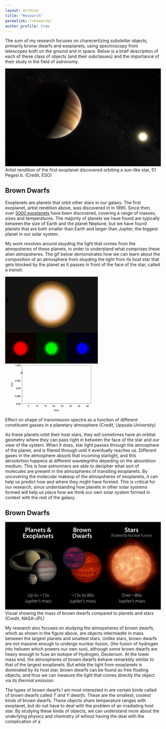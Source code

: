 ```yaml
---
layout: archive
title: "Research"
permalink: /research/
author_profile: true
---  
```


The sum of my research focuses on charecertizing *substellar* objects, primarily bronw dwarfs and exoplanets, using spectroscopy from telescopes both on the ground and in space. Below is a brief description of each of these class of objects (and their subclasses) and the importance of their study in the field of astronomy.


![Exoplanets](../images/51peg.png)
Artist rendition of the first exoplanet discovered orbiting a sun-like star, 51 Pegasi b. (Credit, ESO)

## Brown Dwarfs 


Exoplanets are planets that orbit other stars in our galaxy. The first exoplanet, artist rendition above, was discovered in in 1995. Since then, over [5000 exoplanets](https://exoplanet.eu/plots/) have been discovered, covering a range of masses, sizes and temperatures. The majority of planets we have found are typically between the size of Earth and the planet Neptune, but we have found planets that are both smaller than Earth and larger than Jupiter, the biggest planet in our solar system. 

My work revolves around stuyding the light that comes from the atmopsheres of these planets, in order to understand what comprises these alien atmopsheres. The gif below demonstrates how we can learn about the composition of an atmosphere from stuyding the light from its host star that gets blocked by the planet as it passes in front of the face of the star, called a *transit*.


![Transits](../images/transit.gif)

Effect on shape of transmission spectra as a function of different constituent gasses in a planetary atmosphere (Credit, Uppsala University)

As these planets orbit their host stars, they will sometimes have an orbital geometry where they can pass right in between the face of the star and our view of the system. When it does, star light passes through the atmosphere of the planet, and is fitered through until it eventually reaches us. Different gases in the atmosphere absorb that incoming starlight, and this abrsobrtion happens at different wavelegnths depeding on the absorbtion medium. This is how astronmers are able to decipher what sort of molecules are present in the atmospheres of transiting exoplanets. By uncovering the molecular makeup of the atmopsheres of exoplanets, it can help us predict how and where they might have formed. This is critical for our research, since understanding how planets in other solar systems formed will help us place how we think our own solar system formed in context with the rest of the galaxy.


## Brown Dwarfs 

![browndwarfs](../images/browndwarfs.jpg)
Visual showing the mass of brown dwarfs compared to planets and stars (Credit, NASA-JPL)

My research also focuses on studying the atmopsheres of brown dwarfs, which as shown in the figure above, are objects intermiadte in mass between the largest planets and smallest stars. Unlike stars, brown dwarfs are not massive enough to undergo nuclear fusion, (the fusion of hydrogen into heliuem which powers our own sun), although some brown dwarfs are heavy enough to fuse an isotope of Hydrogen, Deuterium. At the lower mass end, the atmospheres of brown dwarfs behave remarkbly similar to that of the largest exoplanets. But while the light from exoplanets is dominated by its host star, brown dwarfs can be found as free floating objects, and thus we can measure the light that comes directly the object via its *thermal emission*.


The types of brown dwarfs I am most interested in are certain kinds called of brown dwarfs called *T and Y dwarfs*. These are the smallest, coolest kinds of brown dwarfs. These objects share temperature ranges with exoplanet, but do not have to deal with the problem of an irradiating host star. By studying these kinds of objects, we can understand more about the underlying physics and chemistry of  wihout having the deal with the complication of a
